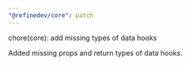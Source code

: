 ```yaml
---
"@refinedev/core": patch
---
```


chore(core): add missing types of data hooks

Added missing props and return types of data hooks.

